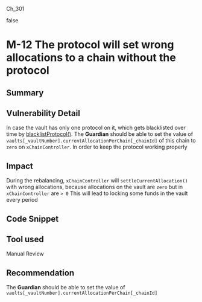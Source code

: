 Ch_301

false

# M-12 The protocol will set wrong allocations to a chain without the protocol

## Summary

## Vulnerability Detail
In case the vault has only one protocol on it, which gets blacklisted over time by [blacklistProtocol()](https://github.com/sherlock-audit/2023-01-derby/blob/main/derby-yield-optimiser/contracts/Vault.sol#L477-L483).
The **Guardian** should be able to set the value of `vaults[_vaultNumber].currentAllocationPerChain[_chainId]` of this chain to `zero` on `xChainController`.
In order to keep the protocol working properly

## Impact
During the rebalancing, `xChainController` will `settleCurrentAllocation()` with wrong allocations, because allocations on the vault are `zero` but in `xChainController` are `> 0`
 This will lead to locking some funds in the vault every period 
## Code Snippet

## Tool used

Manual Review

## Recommendation
The **Guardian** should be able to set the value of `vaults[_vaultNumber].currentAllocationPerChain[_chainId]` 